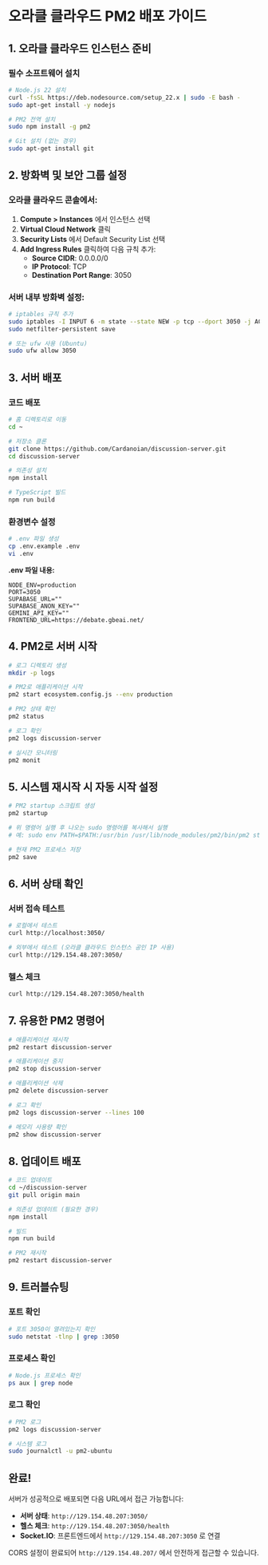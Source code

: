 # 오라클 클라우드 PM2 배포 가이드

## 1. 오라클 클라우드 인스턴스 준비

### 필수 소프트웨어 설치

```bash
# Node.js 22 설치
curl -fsSL https://deb.nodesource.com/setup_22.x | sudo -E bash -
sudo apt-get install -y nodejs

# PM2 전역 설치
sudo npm install -g pm2

# Git 설치 (없는 경우)
sudo apt-get install git
```

## 2. 방화벽 및 보안 그룹 설정

### 오라클 클라우드 콘솔에서:

1. **Compute > Instances** 에서 인스턴스 선택
2. **Virtual Cloud Network** 클릭
3. **Security Lists** 에서 Default Security List 선택
4. **Add Ingress Rules** 클릭하여 다음 규칙 추가:
   - **Source CIDR**: 0.0.0.0/0
   - **IP Protocol**: TCP
   - **Destination Port Range**: 3050

### 서버 내부 방화벽 설정:

```bash
# iptables 규칙 추가
sudo iptables -I INPUT 6 -m state --state NEW -p tcp --dport 3050 -j ACCEPT
sudo netfilter-persistent save

# 또는 ufw 사용 (Ubuntu)
sudo ufw allow 3050
```

## 3. 서버 배포

### 코드 배포

```bash
# 홈 디렉토리로 이동
cd ~

# 저장소 클론
git clone https://github.com/Cardanoian/discussion-server.git
cd discussion-server

# 의존성 설치
npm install

# TypeScript 빌드
npm run build
```

### 환경변수 설정

```bash
# .env 파일 생성
cp .env.example .env
vi .env
```

**.env 파일 내용:**

```env
NODE_ENV=production
PORT=3050
SUPABASE_URL=""
SUPABASE_ANON_KEY=""
GEMINI_API_KEY=""
FRONTEND_URL=https://debate.gbeai.net/
```

## 4. PM2로 서버 시작

```bash
# 로그 디렉토리 생성
mkdir -p logs

# PM2로 애플리케이션 시작
pm2 start ecosystem.config.js --env production

# PM2 상태 확인
pm2 status

# 로그 확인
pm2 logs discussion-server

# 실시간 모니터링
pm2 monit
```

## 5. 시스템 재시작 시 자동 시작 설정

```bash
# PM2 startup 스크립트 생성
pm2 startup

# 위 명령어 실행 후 나오는 sudo 명령어를 복사해서 실행
# 예: sudo env PATH=$PATH:/usr/bin /usr/lib/node_modules/pm2/bin/pm2 startup systemd -u ubuntu --hp /home/ubuntu

# 현재 PM2 프로세스 저장
pm2 save
```

## 6. 서버 상태 확인

### 서버 접속 테스트

```bash
# 로컬에서 테스트
curl http://localhost:3050/

# 외부에서 테스트 (오라클 클라우드 인스턴스 공인 IP 사용)
curl http://129.154.48.207:3050/
```

### 헬스 체크

```bash
curl http://129.154.48.207:3050/health
```

## 7. 유용한 PM2 명령어

```bash
# 애플리케이션 재시작
pm2 restart discussion-server

# 애플리케이션 중지
pm2 stop discussion-server

# 애플리케이션 삭제
pm2 delete discussion-server

# 로그 확인
pm2 logs discussion-server --lines 100

# 메모리 사용량 확인
pm2 show discussion-server
```

## 8. 업데이트 배포

```bash
# 코드 업데이트
cd ~/discussion-server
git pull origin main

# 의존성 업데이트 (필요한 경우)
npm install

# 빌드
npm run build

# PM2 재시작
pm2 restart discussion-server
```

## 9. 트러블슈팅

### 포트 확인

```bash
# 포트 3050이 열려있는지 확인
sudo netstat -tlnp | grep :3050
```

### 프로세스 확인

```bash
# Node.js 프로세스 확인
ps aux | grep node
```

### 로그 확인

```bash
# PM2 로그
pm2 logs discussion-server

# 시스템 로그
sudo journalctl -u pm2-ubuntu
```

## 완료!

서버가 성공적으로 배포되면 다음 URL에서 접근 가능합니다:

- **서버 상태**: `http://129.154.48.207:3050/`
- **헬스 체크**: `http://129.154.48.207:3050/health`
- **Socket.IO**: 프론트엔드에서 `http://129.154.48.207:3050` 로 연결

CORS 설정이 완료되어 `http://129.154.48.207/` 에서 안전하게 접근할 수 있습니다.
